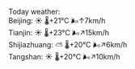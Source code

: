 Today weather:  
Beijing: ☀️   🌡️+21°C 🌬️↑7km/h  
Tianjin: ☀️   🌡️+23°C 🌬️↗15km/h  
Shijiazhuang: ⛅️  🌡️+20°C 🌬️↗6km/h  
Tangshan: ☀️   🌡️+20°C 🌬️↗10km/h  
